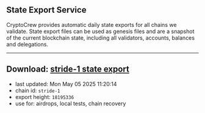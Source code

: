 ## State Export Service
CryptoCrew provides automatic daily state exports for all chains we validate. State export files can be used as genesis files and are a snapshot of the current blockchain state, including all validators, accounts, balances and delegations.

---
**Download: [stride-1 state export](https://dl-eu2.ccvalidators.com/SERVICE/stride/stride-1_export_18195336.json)**
---

- last updated: Mon May 05 2025 11:20:14
- chain id: `stride-1`
- export height: `18195336`
- use for: airdrops, local tests, chain recovery
